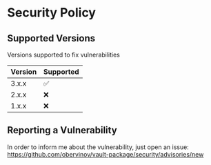 # Security Policy

## Supported Versions

Versions supported to fix vulnerabilities

| Version | Supported          |
| ------- | ------------------ |
| 3.x.x   | :white_check_mark: |
| 2.x.x   | :x:                |
| 1.x.x   | :x:                |

## Reporting a Vulnerability

In order to inform me about the vulnerability, just open an issue: https://github.com/obervinov/vault-package/security/advisories/new